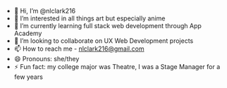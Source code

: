 - 👋 Hi, I’m @nlclark216
- 👀 I’m interested in all things art but especially anime
- 🌱 I’m currently learning full stack web development through App Academy
- 💞️ I’m looking to collaborate on UX Web Development projects
- 📫 How to reach me - nlclark216@gmail.com
- 😄 Pronouns: she/they
- ⚡ Fun fact: my college major was Theatre, I was a Stage Manager for a few years

<!---
nlclark216/nlclark216 is a ✨ special ✨ repository because its `README.md` (this file) appears on your GitHub profile.
You can click the Preview link to take a look at your changes.
--->
